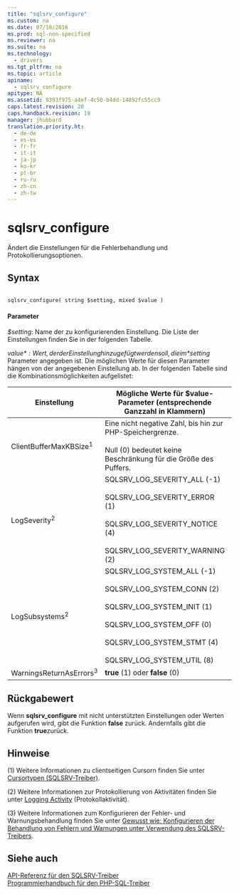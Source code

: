 ```yaml
---
title: "sqlsrv_configure"
ms.custom: na
ms.date: 07/18/2016
ms.prod: sql-non-specified
ms.reviewer: na
ms.suite: na
ms.technology: 
  - drivers
ms.tgt_pltfrm: na
ms.topic: article
apiname: 
  - sqlsrv_configure
apitype: NA
ms.assetid: 9393f975-a4ef-4c50-b4dd-14892fc55cc9
caps.latest.revision: 20
caps.handback.revision: 19
manager: jhubbard
translation.priority.ht: 
  - de-de
  - es-es
  - fr-fr
  - it-it
  - ja-jp
  - ko-kr
  - pt-br
  - ru-ru
  - zh-cn
  - zh-tw
---
```

# sqlsrv_configure
Ändert die Einstellungen für die Fehlerbehandlung und Protokollierungsoptionen.  
  
## Syntax  
  
```  
  
sqlsrv_configure( string $setting, mixed $value )  
```  
  
#### Parameter  
*$setting*: Name der zu konfigurierenden Einstellung. Die Liste der Einstellungen finden Sie in der folgenden Tabelle.  
  
*$value*: Wert, der der Einstellung hinzugefügt werden soll, die im *$setting* Parameter angegeben ist. Die möglichen Werte für diesen Parameter hängen von der angegebenen Einstellung ab. In der folgenden Tabelle sind die Kombinationsmöglichkeiten aufgelistet:  
  
|Einstellung|Mögliche Werte für $value-Parameter \(entsprechende Ganzzahl in Klammern\)|Standardwert|  
|-----------|------------------------------------------------------------------------------|-----------------|  
|ClientBufferMaxKBSize<sup>1</sup>|Eine nicht negative Zahl, bis hin zur PHP-Speichergrenze.<br /><br />Null \(0\) bedeutet keine Beschränkung für die Größe des Puffers.|10240|  
|LogSeverity<sup>2</sup>|SQLSRV\_LOG\_SEVERITY\_ALL \(\-1\)<br /><br />SQLSRV\_LOG\_SEVERITY\_ERROR \(1\)<br /><br />SQLSRV\_LOG\_SEVERITY\_NOTICE \(4\)<br /><br />SQLSRV\_LOG\_SEVERITY\_WARNING \(2\)|SQLSRV\_LOG\_SEVERITY\_ERROR \(1\)|  
|LogSubsystems<sup>2</sup>|SQLSRV\_LOG\_SYSTEM\_ALL \(\-1\)<br /><br />SQLSRV\_LOG\_SYSTEM\_CONN \(2\)<br /><br />SQLSRV\_LOG\_SYSTEM\_INIT \(1\)<br /><br />SQLSRV\_LOG\_SYSTEM\_OFF \(0\)<br /><br />SQLSRV\_LOG\_SYSTEM\_STMT \(4\)<br /><br />SQLSRV\_LOG\_SYSTEM\_UTIL \(8\)|SQLSRV\_LOG\_SYSTEM\_OFF \(0\)|  
|WarningsReturnAsErrors<sup>3</sup>|**true** \(1\) oder **false** \(0\)|**true** \(1\)|  
  
## Rückgabewert  
Wenn **sqlsrv\_configure** mit nicht unterstützten Einstellungen oder Werten aufgerufen wird, gibt die Funktion **false** zurück. Andernfalls gibt die Funktion **true**zurück.  
  
## Hinweise  
\(1\) Weitere Informationen zu clientseitigen Cursorn finden Sie unter [Cursortypen &#40;SQLSRV-Treiber&#41;](../Topic/Cursor%20Types%20(SQLSRV%20Driver).md).  
  
\(2\) Weitere Informationen zur Protokollierung von Aktivitäten finden Sie unter [Logging Activity](../content/Logging-Activity.md) (Protokollaktivität).  
  
\(3\) Weitere Informationen zum Konfigurieren der Fehler- und Warnungsbehandlung finden Sie unter [Gewusst wie: Konfigurieren der Behandlung von Fehlern und Warnungen unter Verwendung des SQLSRV-Treibers](../Topic/How%20to:%20Configure%20Error%20and%20Warning%20Handling%20Using%20the%20SQLSRV%20Driver.md).  
  
## Siehe auch  
[API-Referenz für den SQLSRV-Treiber](../content/SQLSRV-Driver-API-Reference.md)  
[Programmierhandbuch für den PHP-SQL-Treiber](../content/Programming-Guide-for-PHP-SQL-Driver.md) 
  
